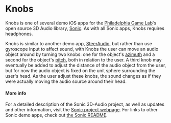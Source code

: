Knobs
==========

Knobs is one of several demo iOS apps for the [Philadelphia Game Lab](philadelphiagamelab.org)'s  open source 3D Audio library, [Sonic](https://github.com/philadelphiagamelab/Sonic). As with all Sonic apps, Knobs requires headphones.

Knobs is similar to another demo app, [SteerAudio](github.com/philadelphiagamelab/SteerAudio), but rather than use gyroscope input to affect sound, with Knobs the user can move an audio object around by turning two knobs: one for the object's [azimuth](http://en.wikipedia.org/wiki/Azimuth) and a second for the object's [pitch](http://en.wikipedia.org/wiki/Degrees_of_freedom_(mechanics)), both in relation to the user. A third knob may eventually be added to adjust the distance of the audio object from the user, but for now the audio object is fixed on the unit sphere surrounding the user's head. As the user adjust these knobs, the sound changes as if they were actually moving the audio source around their head.

#### More info

For a detailed description of the Sonic 3D-Audio project, as well as updates and other information, visit the [Sonic project webpage](sonic.philadelphiagamelab.org). For links to other Sonic demo apps, check out [the Sonic README](https://github.com/PhiladelphiaGameLab/Sonic/blob/master/README.md).